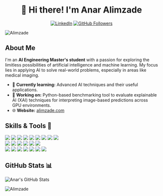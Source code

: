 <div align="center">
  
# 👋 Hi there! I'm **Anar Alimzade**
[![LinkedIn](https://img.shields.io/badge/LinkedIn-Connect-blue?style=for-the-badge&logo=linkedin)](https://linkedin.com/in/Alimzade)
[![GitHub Followers](https://img.shields.io/github/followers/Alimzade?style=for-the-badge)](https://github.com/Alimzade?tab=followers)
</div>

<p align="left"> <img src="https://komarev.com/ghpvc/?username=Alimzade&label=Profile%20views&color=0e75b6&style=flat" alt="Alimzade" /> </p>

## About Me

I'm an **AI Engineering Master's student** with a passion for exploring the limitless possibilities of artificial intelligence and machine learning. My focus lies in applying AI to solve real-world problems, especially in areas like medical imaging.

- 🌱 **Currently learning:** Advanced AI techniques and their useful applications.
- 🔭 **Working on:** Python-based benchmarking tool to evaluate explainable AI (XAI) techniques for interpreting image-based predictions across GPU environments.
- 🌐 **Website:** [alimzade.com](https://alimzade.com)

  

## Skills & Tools 🚀

<div>
  <img src="https://img.shields.io/badge/-Python-blue?style=flat&logo=python&logoColor=white">
  <img src="https://img.shields.io/badge/-FastAPI-009688?style=flat&logo=fastapi&logoColor=white">
  <img src="https://img.shields.io/badge/-PyTorch-EE4C2C?style=flat&logo=pytorch&logoColor=white">
  <img src="https://img.shields.io/badge/-TensorFlow-FF6F00?style=flat&logo=tensorflow&logoColor=white">
  <img src="https://img.shields.io/badge/-React.js-000000?style=flat&logo=react&logoColor=00c8ff">
  <img src="https://img.shields.io/badge/-Node.js-3C873A?style=flat&logo=Node.js&logoColor=white">
  <img src="https://img.shields.io/badge/-JavaScript-eed718?style=flat&logo=javascript&logoColor=ffffff">
  <img src="https://img.shields.io/badge/-Tailwind%20CSS-38B2AC?style=flat&logo=tailwind-css&logoColor=white">
  <img src="https://img.shields.io/badge/-R-276DC3?style=flat&logo=r&logoColor=white">
</div>

<div>
  <img src="https://img.shields.io/badge/-Git-F1502F?style=flat&logo=git&logoColor=FFFFFF">
  
  <img src="http://img.shields.io/badge/-Github-000000?style=flat&logo=github&logoColor=FFFFFF">
  <img src="http://img.shields.io/badge/-GitLab-FC6D26?style=flat&logo=gitlab&logoColor=white">
  <img src="http://img.shields.io/badge/-VS%20Code-007ACC?style=flat&logo=visual%20studio%20code&logoColor=white">
  <img src="http://img.shields.io/badge/-Heroku-430098?style=flat&logo=heroku&logoColor=white">
  <img src="https://img.shields.io/badge/-Render-46E3B7?style=flat&logo=render&logoColor=white">
</div>

<div>
  <img src="https://img.shields.io/badge/-NumPy-013243?style=flat&logo=numpy&logoColor=white">
  <img src="https://img.shields.io/badge/-pandas-150458?style=flat&logo=pandas&logoColor=white">
  <img src="https://img.shields.io/badge/-Matplotlib-11557C?style=flat&logo=python&logoColor=white">
  <img src="https://img.shields.io/badge/-Seaborn-45b8ac?style=flat&logo=python&logoColor=white">
  <img src="https://img.shields.io/badge/-OpenCV-5C3EE8?style=flat&logo=opencv&logoColor=white">
  <img src="https://img.shields.io/badge/-scikit--learn-F7931E?style=flat&logo=scikit-learn&logoColor=white">
  <img src="https://img.shields.io/badge/-SQLite-003B57?style=flat&logo=sqlite&logoColor=white">
</div>


## GitHub Stats 📊

![Anar's GitHub Stats](https://github-readme-stats.vercel.app/api?username=Alimzade&show_icons=true&theme=default)

<p><img src="https://github-readme-streak-stats.herokuapp.com/?user=Alimzade&" alt="Alimzade" /></p>
